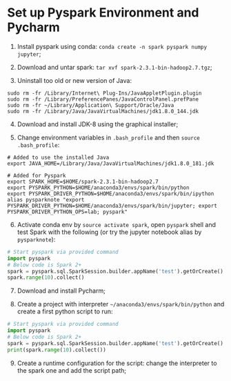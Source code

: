 # Set up Pyspark Environment and Pycharm

1. Install pyspark using conda: `conda create -n spark pyspark numpy jupyter`;

2. Download and untar spark: `tar xvf spark-2.3.1-bin-hadoop2.7.tgz`;

3. Uninstall too old or new version of Java:

```shell
sudo rm -fr /Library/Internet\ Plug-Ins/JavaAppletPlugin.plugin
sudo rm -fr /Library/PreferencePanes/JavaControlPanel.prefPane
sudo rm -fr ~/Library/Application\ Support/Oracle/Java
sudo rm -fr /Library/Java/JavaVirtualMachines/jdk1.8.0_144.jdk
```

4. Download and install JDK-8 using the graphical installer;

5. Change environment variables in `.bash_profile` and then `source .bash_profile`:

```shell
# Added to use the installed Java
export JAVA_HOME=/Library/Java/JavaVirtualMachines/jdk1.8.0_181.jdk

# Added for Pyspark
export SPARK_HOME=$HOME/spark-2.3.1-bin-hadoop2.7
export PYSPARK_PYTHON=$HOME/anaconda3/envs/spark/bin/python
export PYSPARK_DRIVER_PYTHON=$HOME/anaconda3/envs/spark/bin/ipython
alias pysparknote "export PYSPARK_DRIVER_PYTHON=$HOME/anaconda3/envs/spark/bin/jupyter; export PYSPARK_DRIVER_PYTHON_OPS=lab; pyspark"
```

6. Activate conda env by `source activate spark`, open `pyspark` shell and test Spark with the following (or try the jupyter notebook alias by `pysparknote`):

```python
# Start pyspark via provided command
import pyspark
# Below code is Spark 2+
spark = pyspark.sql.SparkSession.builder.appName('test').getOrCreate()
spark.range(10).collect()
```

7. Download and install Pycharm;

8. Create a project with interpreter `~/anaconda3/envs/spark/bin/python` and create a first python script to run:

```python
# Start pyspark via provided command
import pyspark
# Below code is Spark 2+
spark = pyspark.sql.SparkSession.builder.appName('test').getOrCreate()
print(spark.range(10).collect())
```

9. Create a runtime configuration for the script: change the interpreter to the spark one and add the script path;